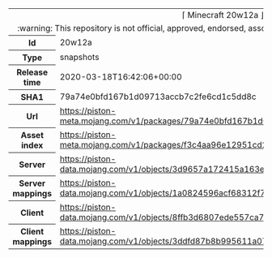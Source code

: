 <html><table>
<tr><td colspan="2" align="center"><img width="0" height="0"><br/>⌈ Minecraft 20w12a ⌋<br/><img width="0" height="0"></td></tr>
<tr><td colspan="2" align="center"><img width="0" height="0"><br/>
:warning: This repository is not official, approved, endorsed, associated or connected with Mojang :warning:
<br/><img width="0" height="0"></td></tr>
<tr><th>Id</th><td>20w12a</td></tr>
<tr><th>Type</th><td>snapshots</td></tr>
<tr><th>Release time</th><td>2020-03-18T16:42:06+00:00</td></tr>
<tr><th>SHA1</th><td>79a74e0bfd167b1d09713accb7c2fe6cd1c5dd8c</td></tr>
<tr><th>Url</th><td><a href="https://piston-meta.mojang.com/v1/packages/79a74e0bfd167b1d09713accb7c2fe6cd1c5dd8c/20w12a.json">https://piston-meta.mojang.com/v1/packages/79a74e0bfd167b1d09713accb7c2fe6cd1c5dd8c/20w12a.json</a></td></tr>
<tr><th>Asset index</th><td><a href="https://piston-meta.mojang.com/v1/packages/f3c4aa96e12951cd2781b3e1c0e8ab82bf719cf2/1.16.json">https://piston-meta.mojang.com/v1/packages/f3c4aa96e12951cd2781b3e1c0e8ab82bf719cf2/1.16.json</a></td></tr>
<tr><th>Server</th><td><a href="https://piston-data.mojang.com/v1/objects/3d9657a172415a163e25096942f5a4d110b984a0/server.jar">https://piston-data.mojang.com/v1/objects/3d9657a172415a163e25096942f5a4d110b984a0/server.jar</a></td></tr>
<tr><th>Server mappings</th><td><a href="https://piston-data.mojang.com/v1/objects/1a0824596acf68312f70522a164508dd037a9415/server.txt">https://piston-data.mojang.com/v1/objects/1a0824596acf68312f70522a164508dd037a9415/server.txt</a></td></tr>
<tr><th>Client</th><td><a href="https://piston-data.mojang.com/v1/objects/8ffb3d6807ede557ca7e114b4b6c3fb797d6e432/client.jar">https://piston-data.mojang.com/v1/objects/8ffb3d6807ede557ca7e114b4b6c3fb797d6e432/client.jar</a></td></tr>
<tr><th>Client mappings</th><td><a href="https://piston-data.mojang.com/v1/objects/3ddfd87b8b995611a078dc8742b2383d82784d8a/client.txt">https://piston-data.mojang.com/v1/objects/3ddfd87b8b995611a078dc8742b2383d82784d8a/client.txt</a></td></tr>
</table></html>